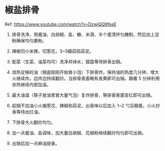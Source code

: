 # 椒盐排骨

Ref: https://www.youtube.com/watch?v=DzwiQQ9fseE

1. 排骨洗净，用酱油、白胡椒、盐、糖、米酒、半个蛋清拌匀腌制，然后加上淀粉确保均匀裹粉。

2. 辣椒切小米辣，切葱花，3~5瓣蒜捣蒜泥。

3. 配菜（生菜、油菜均可）洗净并焯水，摆盘等待排骨出锅。

4. 烧热足够的油（锅底刚刚开始冒小泡）下排骨炸，保持油的热度几分钟，增大火继续炸。边炸边持续翻炒。当排骨表面略有发黄即可出锅。静置 5 分钟利用余热继续内部加温。

5. 最大油温（筷子放油里冒大量气泡）复炸排骨，等排骨表面变红即可出锅。

6. 起锅不加油小火煸葱花、辣椒和蒜泥，出香味以后加入 1~2 勺豆瓣酱，小火炒香等待出红油。

7. 下排骨大火翻炒均匀。

8. 加一点酱油、盐调味，加大量白胡椒、花椒粉继续翻炒均匀即可出锅。

9. 出锅后加一点麻油提香。

